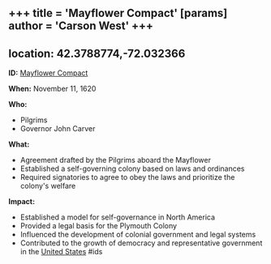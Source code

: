 +++
 title = 'Mayflower Compact'
[params]
	author = 'Carson West'
+++
---
location: 42.3788774,-72.032366
---
**ID:** [Mayflower Compact](./../mayflower-compact/)

**When:** November 11, 1620

**Who:**
* Pilgrims
* Governor John Carver

**What:**
* Agreement drafted by the Pilgrims aboard the Mayflower
* Established a self-governing colony based on laws and ordinances
* Required signatories to agree to obey the laws and prioritize the colony's welfare

**Impact:**
* Established a model for self-governance in North America
* Provided a legal basis for the Plymouth Colony
* Influenced the development of colonial government and legal systems
* Contributed to the growth of democracy and representative government in the [United States](./../united-states/)
#ids